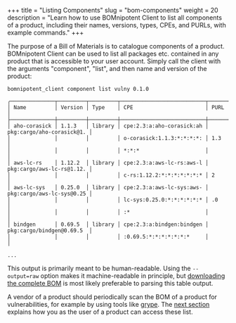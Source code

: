 +++
title = "Listing Components"
slug = "bom-components"
weight = 20
description = "Learn how to use BOMnipotent Client to list all components of a product, including their names, versions, types, CPEs, and PURLs, with example commands."
+++

The purpose of a Bill of Materials is to catalogue components of a product. BOMnipotent Client can be used to list all packages etc. contained in any product that is accessible to your user account. Simply call the client with the arguments "component", "list", and then name and version of the product:

```
bomnipotent_client component list vulny 0.1.0
```
``` {wrap="false" title="output"}
╭──────────────┬─────────┬─────────┬───────────────────────────┬───────────────────────────╮
│ Name         │ Version │ Type    │ CPE                       │ PURL                      │
├──────────────┼─────────┼─────────┼───────────────────────────┼───────────────────────────┤
│ aho-corasick │ 1.1.3   │ library │ cpe:2.3:a:aho-corasick:ah │ pkg:cargo/aho-corasick@1. │
│              │         │         │ o-corasick:1.1.3:*:*:*:*: │ 1.3                       │
│              │         │         │ *:*:*                     │                           │
│ aws-lc-rs    │ 1.12.2  │ library │ cpe:2.3:a:aws-lc-rs:aws-l │ pkg:cargo/aws-lc-rs@1.12. │
│              │         │         │ c-rs:1.12.2:*:*:*:*:*:*:* │ 2                         │
│ aws-lc-sys   │ 0.25.0  │ library │ cpe:2.3:a:aws-lc-sys:aws- │ pkg:cargo/aws-lc-sys@0.25 │
│              │         │         │ lc-sys:0.25.0:*:*:*:*:*:* │ .0                        │
│              │         │         │ :*                        │                           │
│ bindgen      │ 0.69.5  │ library │ cpe:2.3:a:bindgen:bindgen │ pkg:cargo/bindgen@0.69.5  │
│              │         │         │ :0.69.5:*:*:*:*:*:*:*     │                           │

...
```

This output is primarily meant to be human-readable. Using the `--output=raw` option makes it machine-readable in principle, but [downloading the complete BOM](/client/consumer/boms/) is most likely preferable to parsing this table output.

A vendor of a product should periodically scan the BOM of a product for vulnerabilities, for example by using tools like [grype](/integration/grype/). The [next section](/client/consumer/vulnerabilities/) explains how you as the user of a product can access these list.
